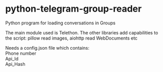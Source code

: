 # python-telegram-group-reader
Python program for loading conversations in Groups

The main module used is Telethon. The other libraries add capabilities to the script: pillow read images, aiohttp read WebDocuments etc<br/>

Needs a config.json file which contains:<br/>Phone number<br/>Api_Id<br/>Api_Hash
